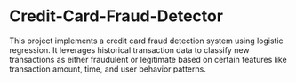 # Credit-Card-Fraud-Detector
This project implements a credit card fraud detection system using logistic regression. It leverages historical transaction data to classify new transactions as either fraudulent or legitimate based on certain features like transaction amount, time, and user behavior patterns.
